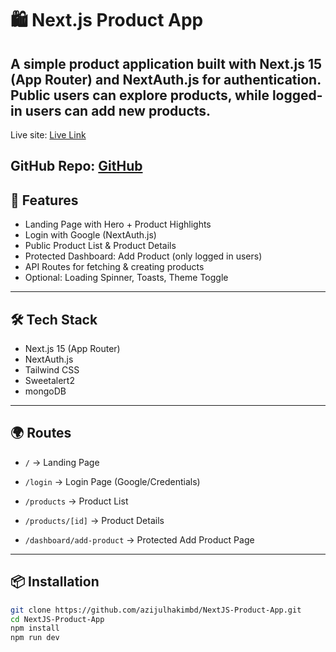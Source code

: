 # 🛍️ Next.js Product App

A simple product application built with **Next.js 15** (App Router) and **NextAuth.js** for authentication.  
Public users can explore products, while logged-in users can add new products.
---
Live site: [Live Link](https://next-js-product-app-five.vercel.app/)

GitHub Repo: [GitHub](https://github.com/azijulhakimbd/NextJS-Product-App)
---

## 🚀 Features
- Landing Page with Hero + Product Highlights
- Login with Google (NextAuth.js)
- Public Product List & Product Details
- Protected Dashboard: Add Product (only logged in users)
- API Routes for fetching & creating products
- Optional: Loading Spinner, Toasts, Theme Toggle

---

## 🛠️ Tech Stack
- Next.js 15 (App Router)
- NextAuth.js
- Tailwind CSS
- Sweetalert2
- mongoDB

---
## 🌍 Routes

- `/` → Landing Page

- `/login` → Login Page (Google/Credentials)

- `/products` → Product List

- `/products/[id]` → Product Details

- `/dashboard/add-product` → Protected Add Product Page
---

## 📦 Installation
```bash
git clone https://github.com/azijulhakimbd/NextJS-Product-App.git
cd NextJS-Product-App
npm install
npm run dev
